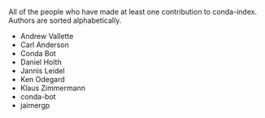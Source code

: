 All of the people who have made at least one contribution to conda-index.
Authors are sorted alphabetically.

* Andrew Vallette
* Carl Anderson
* Conda Bot
* Daniel Holth
* Jannis Leidel
* Ken Odegard
* Klaus Zimmermann
* conda-bot
* jaimergp
